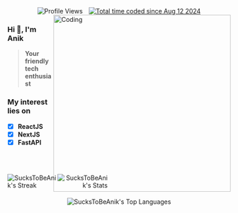 
<div align="center">
  <div style="display: inline-block;">
    <img src="https://komarev.com/ghpvc/?username=SucksToBeAnik&abbreviated=true&style=for-the-badge&color=ff69b4" alt="Profile Views" />
  </div>
  <div style="display: inline-block; margin-left: 10px;">
    <a href="https://wakatime.com/@b393d212-9eac-4d76-b1da-8bb6fa41f494">
      <img src="https://wakatime.com/badge/user/b393d212-9eac-4d76-b1da-8bb6fa41f494.svg?style=for-the-badge" alt="Total time coded since Aug 12 2024" />
    </a>
  </div>
</div>


<picture>
<img align="right" src="https://media.giphy.com/media/qgQUggAC3Pfv687qPC/giphy.gif" alt="Coding" width="400">
</picture>

<div class="entry" align=left>
<h3>Hi 👋, I'm Anik</h1>

> **Your friendly tech enthusiast**

</div>

<h3>My interest lies on</h3>

- [x] **ReactJS**
- [x] **NextJS**
- [x] **FastAPI**

<br><br>


<div style="display: flex; justify-content: space-between; align-items: center;">
  <div style="text-align: left;">
    <img src="https://github-readme-streak-stats.herokuapp.com/?user=SucksToBeAnik&theme=vue-dark&hide_border=true" alt="SucksToBeAnik's Streak" />
  </div>
  <div style="width: 50px;"></div> <!-- Space between the images -->
  <div style="text-align: right;">
    <img src="https://github-readme-stats.vercel.app/api?username=SucksToBeAnik&theme=vue-dark&show_icons=true&hide_border=true&count_private=true" alt="SucksToBeAnik's Stats" />
  </div>
</div>

<div style="margin-top: 20px; text-align: center;">
  <img src="https://github-readme-stats.vercel.app/api/top-langs/?username=SucksToBeAnik&theme=vue-dark&show_icons=true&hide_border=true&layout=compact" alt="SucksToBeAnik's Top Languages" />
</div>





